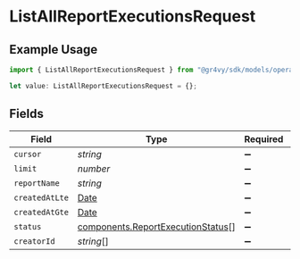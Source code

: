 # ListAllReportExecutionsRequest

## Example Usage

```typescript
import { ListAllReportExecutionsRequest } from "@gr4vy/sdk/models/operations";

let value: ListAllReportExecutionsRequest = {};
```

## Fields

| Field                                                                                         | Type                                                                                          | Required                                                                                      | Description                                                                                   |
| --------------------------------------------------------------------------------------------- | --------------------------------------------------------------------------------------------- | --------------------------------------------------------------------------------------------- | --------------------------------------------------------------------------------------------- |
| `cursor`                                                                                      | *string*                                                                                      | :heavy_minus_sign:                                                                            | N/A                                                                                           |
| `limit`                                                                                       | *number*                                                                                      | :heavy_minus_sign:                                                                            | N/A                                                                                           |
| `reportName`                                                                                  | *string*                                                                                      | :heavy_minus_sign:                                                                            | N/A                                                                                           |
| `createdAtLte`                                                                                | [Date](https://developer.mozilla.org/en-US/docs/Web/JavaScript/Reference/Global_Objects/Date) | :heavy_minus_sign:                                                                            | N/A                                                                                           |
| `createdAtGte`                                                                                | [Date](https://developer.mozilla.org/en-US/docs/Web/JavaScript/Reference/Global_Objects/Date) | :heavy_minus_sign:                                                                            | N/A                                                                                           |
| `status`                                                                                      | [components.ReportExecutionStatus](../../models/components/reportexecutionstatus.md)[]        | :heavy_minus_sign:                                                                            | N/A                                                                                           |
| `creatorId`                                                                                   | *string*[]                                                                                    | :heavy_minus_sign:                                                                            | N/A                                                                                           |